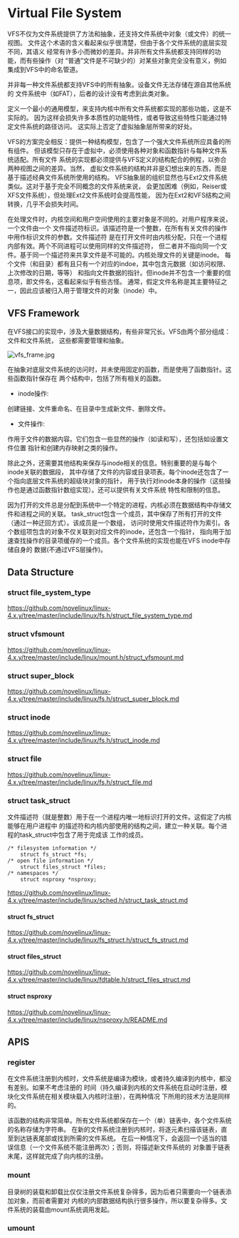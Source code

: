 Virtual File System
========================================

VFS不仅为文件系统提供了方法和抽象，还支持文件系统中对象（或文件）的统一视图。
文件这个术语的含义看起来似乎很清楚，但由于各个文件系统的底层实现不同，其语义
经常有许多小而微妙的差异。并非所有文件系统都支持同样的功能，而有些操作（对
“普通”文件是不可缺少的）对某些对象完全没有意义，例如集成到VFS中的命名管道。

并非每一种文件系统都支持VFS中的所有抽象。设备文件无法存储在源自其他系统的
文件系统中（如FAT），后者的设计没有考虑到此类对象。

定义一个最小的通用模型，来支持内核中所有文件系统都实现的那些功能，这是不实际的。
因为这样会损失许多本质性的功能特性，或者导致这些特性只能通过特定文件系统的路径访问。
这实际上否定了虚拟抽象层所带来的好处。

VFS的方案完全相反：提供一种结构模型，包含了一个强大文件系统所应具备的所有组件。
但该模型只存在于虚拟中，必须使用各种对象和函数指针与每种文件系统适配。所有文件
系统的实现都必须提供与VFS定义的结构配合的例程，以弥合两种视图之间的差异。当然，
虚拟文件系统的结构并非是幻想出来的东西，而是基于描述经典文件系统所使用的结构。
VFS抽象层的组织显然也与Ext2文件系统类似。这对于基于完全不同概念的文件系统来说，
会更加困难（例如，Reiser或XFS文件系统），但处理Ext2文件系统时会提高性能，
因为在Ext2和VFS结构之间转换，几乎不会损失时间。

在处理文件时，内核空间和用户空间使用的主要对象是不同的。对用户程序来说，一个文件由一个
文件描述符标识。该描述符是一个整数，在所有有关文件的操作中用作标识文件的参数。文件描述符
是在打开文件时由内核分配，只在一个进程内部有效。两个不同进程可以使用同样的文件描述符，
但二者并不指向同一个文件。基于同一个描述符来共享文件是不可能的。内核处理文件的关键是inode。
每个文件（和目录）都有且只有一个对应的indoe，其中包含元数据（如访问权限、上次修改的日期，等等）
和指向文件数据的指针。但inode并不包含一个重要的信息项，即文件名，这看起来似乎有些古怪。
通常，假定文件名称是其主要特征之一，因此应该被归入用于管理文件的对象（inode）中。

VFS Framework
----------------------------------------

在VFS接口的实现中，涉及大量数据结构，有些非常冗长。VFS由两个部分组成：文件和文件系统，
这些都需要管理和抽象。

![vfs_frame.jpg](https://github.com/novelinux/linux-4.x.y/tree/master/fs/res/vfs_frame.jpg)

在抽象对底层文件系统的访问时，并未使用固定的函数，而是使用了函数指针。这些函数指针保存在
两个结构中，包括了所有相关的函数。

* inode操作:

创建链接、文件重命名、在目录中生成新文件、删除文件。

* 文件操作:

作用于文件的数据内容。它们包含一些显然的操作（如读和写），还包括如设置文件位置
指针和创建内存映射之类的操作。

除此之外，还需要其他结构来保存与inode相关的信息。特别重要的是与每个inode关联的数据段，
其中存储了文件的内容或目录项表。每个inode还包含了一个指向底层文件系统的超级块对象的指针，
用于执行对inode本身的操作（这些操作也是通过函数指针数组实现）。还可以提供有关文件系统
特性和限制的信息。

因为打开的文件总是分配到系统中一个特定的进程，内核必须在数据结构中存储文件和进程之间的关联。
task_struct包含一个成员，其中保存了所有打开的文件（通过一种迂回方式）。该成员是一个数组，
访问时使用文件描述符作为索引。各个数组项包含的对象不仅关联到对应文件的inode，还包含一个指针，
指向用于加速查找操作的目录项缓存的一个成员。各个文件系统的实现也能在VFS inode中存储自身的
数据(不通过VFS层操作)。

Data Structure
----------------------------------------

### struct file_system_type

https://github.com/novelinux/linux-4.x.y/tree/master/include/linux/fs.h/struct_file_system_type.md

### struct vfsmount

https://github.com/novelinux/linux-4.x.y/tree/master/include/linux/mount.h/struct_vfsmount.md

### struct super_block

https://github.com/novelinux/linux-4.x.y/tree/master/include/linux/fs.h/struct_super_block.md

### struct inode

https://github.com/novelinux/linux-4.x.y/tree/master/include/linux/fs.h/struct_inode.md

### struct file

https://github.com/novelinux/linux-4.x.y/tree/master/include/linux/fs.h/struct_file.md

### struct task_struct

文件描述符（就是整数）用于在一个进程内唯一地标识打开的文件。这假定了内核能够在用户进程中
的描述符和内核内部使用的结构之间，建立一种关联。每个进程的task_struct中包含了用于完成该
工作的成员。

```
/* filesystem information */
    struct fs_struct *fs;
/* open file information */
    struct files_struct *files;
/* namespaces */
    struct nsproxy *nsproxy;
```

https://github.com/novelinux/linux-4.x.y/tree/master/include/linux/sched.h/struct_task_struct.md

#### struct fs_struct

https://github.com/novelinux/linux-4.x.y/tree/master/include/linux/fs_struct.h/struct_fs_struct.md

#### struct files_struct

https://github.com/novelinux/linux-4.x.y/tree/master/include/linux/fdtable.h/struct_files_struct.md

#### struct nsproxy

https://github.com/novelinux/linux-4.x.y/tree/master/include/linux/nsproxy.h/README.md

APIS
----------------------------------------

### register

在文件系统注册到内核时，文件系统是编译为模块，或者持久编译到内核中，都没有差别。如果不考虑注册的
时间（持久编译到内核的文件系统在启动时注册，模块化文件系统在相关模块载入内核时注册），在两种情况
下所用的技术方法是同样的。

该函数的结构非常简单。所有文件系统都保存在一个（单）链表中，各个文件系统的名称存储为字符串。
在新的文件系统注册到内核时，将逐元素扫描该链表，直至到达链表尾部或找到所需的文件系统。
在后一种情况下，会返回一个适当的错误信息（一个文件系统不能注册两次）；否则，将描述新文件系统的
对象置于链表末尾，这样就完成了向内核的注册。

### mount

目录树的装载和卸载比仅仅注册文件系统复杂得多，因为后者只需要向一个链表添加对象，而前者需要对
内核的内部数据结构执行很多操作，所以要复杂得多。文件系统的装载由mount系统调用发起。

### umount
